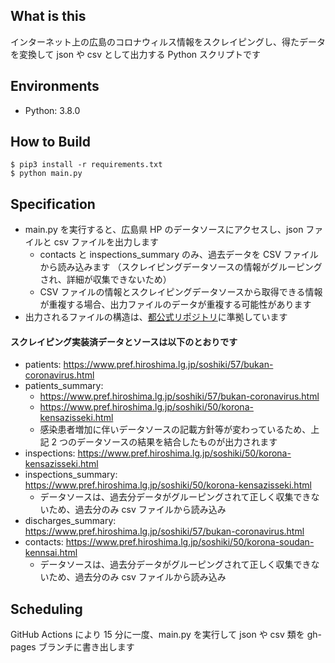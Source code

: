 ## What is this

インターネット上の広島のコロナウィルス情報をスクレイピングし、得たデータを変換して json や csv として出力する Python スクリプトです

## Environments

- Python: 3.8.0

## How to Build

```
$ pip3 install -r requirements.txt
$ python main.py
```

## Specification

- main.py を実行すると、広島県 HP のデータソースにアクセスし、json ファイルと csv ファイルを出力します
  - contacts と inspections_summary のみ、過去データを CSV ファイルから読み込みます
    （スクレイピングデータソースの情報がグルーピングされ、詳細が収集できないため）
  - CSV ファイルの情報とスクレイピングデータソースから取得できる情報が重複する場合、出力ファイルのデータが重複する可能性があります
- 出力されるファイルの構造は、[都公式リポジトリ](https://github.com/tokyo-metropolitan-gov/covid19)に準拠しています

#### スクレイピング実装済データとソースは以下のとおりです

- patients: https://www.pref.hiroshima.lg.jp/soshiki/57/bukan-coronavirus.html
- patients_summary:
  - https://www.pref.hiroshima.lg.jp/soshiki/57/bukan-coronavirus.html
  - https://www.pref.hiroshima.lg.jp/soshiki/50/korona-kensazisseki.html
  - 感染患者増加に伴いデータソースの記載方針等が変わっているため、上記 2 つのデータソースの結果を結合したものが出力されます
- inspections: https://www.pref.hiroshima.lg.jp/soshiki/50/korona-kensazisseki.html
- inspections_summary: https://www.pref.hiroshima.lg.jp/soshiki/50/korona-kensazisseki.html
  - データソースは、過去分データがグルーピングされて正しく収集できないため、過去分のみ csv ファイルから読み込み
- discharges_summary: https://www.pref.hiroshima.lg.jp/soshiki/57/bukan-coronavirus.html
- contacts: https://www.pref.hiroshima.lg.jp/soshiki/50/korona-soudan-kennsai.html
  - データソースは、過去分データがグルーピングされて正しく収集できないため、過去分のみ csv ファイルから読み込み

## Scheduling

GitHub Actions により 15 分に一度、main.py を実行して json や csv 類を gh-pages ブランチに書き出します
